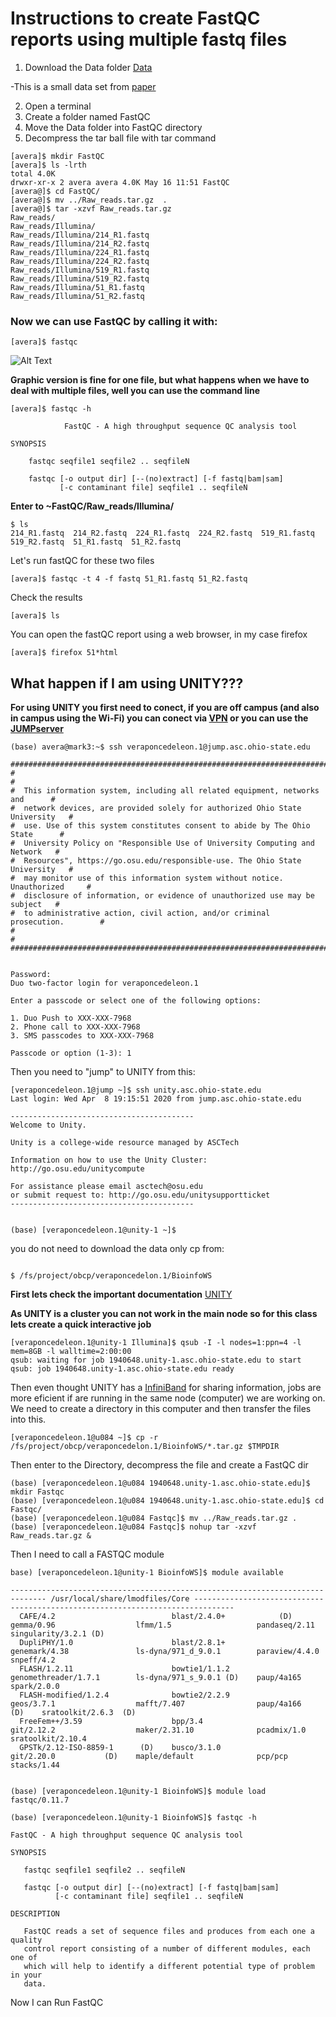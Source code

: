 # Instructions to create FastQC reports using multiple fastq files

1. Download the Data folder [Data](https://osu.box.com/s/fwt94wix99q9fv3t78ni6ch0ph5hiy9r)

-This is a small data set from [paper](https://aem.asm.org/content/86/8/e00091-20)

2. Open a terminal
3. Create a folder named FastQC
4. Move the Data folder into FastQC directory
5. Decompress the tar ball file with tar command

```console
[avera]$ mkdir FastQC
[avera]$ ls -lrth
total 4.0K
drwxr-xr-x 2 avera avera 4.0K May 16 11:51 FastQC
[avera@]$ cd FastQC/
[avera@]$ mv ../Raw_reads.tar.gz  .
[avera@]$ tar -xzvf Raw_reads.tar.gz 
Raw_reads/
Raw_reads/Illumina/
Raw_reads/Illumina/214_R1.fastq
Raw_reads/Illumina/214_R2.fastq
Raw_reads/Illumina/224_R1.fastq
Raw_reads/Illumina/224_R2.fastq
Raw_reads/Illumina/519_R1.fastq
Raw_reads/Illumina/519_R2.fastq
Raw_reads/Illumina/51_R1.fastq
Raw_reads/Illumina/51_R2.fastq

```
### Now we can use FastQC by calling it with:
```console
[avera]$ fastqc
```
![Alt Text](https://github.com/avera1988/Genome_Assembly_lecture/blob/master/images/fastqcconsole.png)

**Graphic version is fine for one file, but what happens when we have to deal with multiple files, well you can use the command line**
```console
[avera]$ fastqc -h

            FastQC - A high throughput sequence QC analysis tool

SYNOPSIS

	fastqc seqfile1 seqfile2 .. seqfileN

    fastqc [-o output dir] [--(no)extract] [-f fastq|bam|sam] 
           [-c contaminant file] seqfile1 .. seqfileN
```

**Enter to ~FastQC/Raw_reads/Illumina/**

```console
$ ls
214_R1.fastq  214_R2.fastq  224_R1.fastq  224_R2.fastq  519_R1.fastq  519_R2.fastq  51_R1.fastq  51_R2.fastq
```

Let's run fastQC for these two files
 ```console
[avera]$ fastqc -t 4 -f fastq 51_R1.fastq 51_R2.fastq
 ```
 Check the results 	
 ```Console
 [avera]$ ls

 ```
 You can open the fastQC report using a web browser, in my case firefox
 ```console
[avera]$ firefox 51*html
 ```
 
 ## What happen if I am using UNITY??? ##
 
 **For using UNITY you first need to conect, if you are off campus (and also in campus using the Wi-Fi) you can conect via 
 [VPN](https://osuasc.teamdynamix.com/TDClient/1929/Portal/KB/ArticleDet?ID=14542)
 or you can use the [JUMPserver](https://osuasc.teamdynamix.com/TDClient/1929/Portal/KB/ArticleDet?ID=29849)**
 
 ```console
 (base) avera@mark3:~$ ssh veraponcedeleon.1@jump.asc.ohio-state.edu

################################################################################
#                                                                              #
#  This information system, including all related equipment, networks and      #
#  network devices, are provided solely for authorized Ohio State University   #
#  use. Use of this system constitutes consent to abide by The Ohio State      #
#  University Policy on "Responsible Use of University Computing and Network   #
#  Resources", https://go.osu.edu/responsible-use. The Ohio State University   #
#  may monitor use of this information system without notice. Unauthorized     #
#  disclosure of information, or evidence of unauthorized use may be subject   #
#  to administrative action, civil action, and/or criminal prosecution.        #
#                                                                              #
################################################################################


Password: 
Duo two-factor login for veraponcedeleon.1

Enter a passcode or select one of the following options:

 1. Duo Push to XXX-XXX-7968
 2. Phone call to XXX-XXX-7968
 3. SMS passcodes to XXX-XXX-7968

Passcode or option (1-3): 1 
 
  ```
  
  Then you need to "jump" to UNITY from this:
  
 ```
 [veraponcedeleon.1@jump ~]$ ssh unity.asc.ohio-state.edu
Last login: Wed Apr  8 19:15:51 2020 from jump.asc.ohio-state.edu

-----------------------------------------
Welcome to Unity.

Unity is a college-wide resource managed by ASCTech

Information on how to use the Unity Cluster:
http://go.osu.edu/unitycompute

For assistance please email asctech@osu.edu
or submit request to: http://go.osu.edu/unitysupportticket
-----------------------------------------


(base) [veraponcedeleon.1@unity-1 ~]$
 
 ```
 
 you do not need to download the data only cp from:
 
 ```console
 
 $ /fs/project/obcp/veraponcedelon.1/BioinfoWS
 
 ```
 
 **First lets check the important documentation**
 [UNITY](https://osuasc.teamdynamix.com/TDClient/1929/Portal/KB/?CategoryID=12831)
 
**As UNITY is a cluster you can not work in the main node so for this class lets create a quick interactive job**

```console
[veraponcedeleon.1@unity-1 Illumina]$ qsub -I -l nodes=1:ppn=4 -l mem=8GB -l walltime=2:00:00
qsub: waiting for job 1940648.unity-1.asc.ohio-state.edu to start
qsub: job 1940648.unity-1.asc.ohio-state.edu ready
 ```
 Then even thought UNITY has a [InfiniBand]() for sharing information, jobs are more eficient if are running in the same node (computer)
 we are working on. We need to create a directory in this computer and then transfer the files into this.
 
 ```console
 [veraponcedeleon.1@u084 ~]$ cp -r /fs/project/obcp/veraponcedelon.1/BioinfoWS/*.tar.gz $TMPDIR
 ```
 
 Then enter to the Directory, decompress the file and create a FastQC dir
 
 ```console
(base) [veraponcedeleon.1@u084 1940648.unity-1.asc.ohio-state.edu]$ mkdir Fastqc
(base) [veraponcedeleon.1@u084 1940648.unity-1.asc.ohio-state.edu]$ cd Fastqc/
(base) [veraponcedeleon.1@u084 Fastqc]$ mv ../Raw_reads.tar.gz .
(base) [veraponcedeleon.1@u084 Fastqc]$ nohup tar -xzvf Raw_reads.tar.gz &
 ```
 
 Then I need to call a FASTQC module
 
 ```console
 base) [veraponcedeleon.1@unity-1 BioinfoWS]$ module available

------------------------------------------------------------------------------ /usr/local/share/lmodfiles/Core -------------------------------------------------------------------------------
   CAFE/4.2                          blast/2.4.0+            (D)    gemma/0.96                  lfmm/1.5                   pandaseq/2.11                 singularity/3.2.1 (D)
   DupliPHY/1.0                      blast/2.8.1+                   genemark/4.38               ls-dyna/971_d_9.0.1        paraview/4.4.0                snpeff/4.2
   FLASH/1.2.11                      bowtie1/1.1.2                  genomethreader/1.7.1        ls-dyna/971_s_9.0.1 (D)    paup/4a165                    spark/2.0.0
   FLASH-modified/1.2.4              bowtie2/2.2.9                  geos/3.7.1                  mafft/7.407                paup/4a166             (D)    sratoolkit/2.6.3  (D)
   FreeFem++/3.59                    bpp/3.4                        git/2.12.2                  maker/2.31.10              pcadmix/1.0                   sratoolkit/2.10.4
   GPSTk/2.12-ISO-8859-1      (D)    busco/3.1.0                    git/2.20.0           (D)    maple/default              pcp/pcp                       stacks/1.44


(base) [veraponcedeleon.1@unity-1 BioinfoWS]$ module load fastqc/0.11.7

(base) [veraponcedeleon.1@unity-1 BioinfoWS]$ fastqc -h

FastQC - A high throughput sequence QC analysis tool

SYNOPSIS

	fastqc seqfile1 seqfile2 .. seqfileN

    fastqc [-o output dir] [--(no)extract] [-f fastq|bam|sam] 
           [-c contaminant file] seqfile1 .. seqfileN

DESCRIPTION

    FastQC reads a set of sequence files and produces from each one a quality
    control report consisting of a number of different modules, each one of 
    which will help to identify a different potential type of problem in your
    data. 

 ```
 
 Now I can Run FastQC
